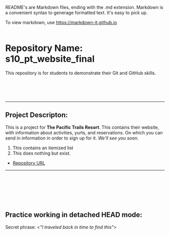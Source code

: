 README's are Markdown files, ending with the .md extension. Markdown is a convenient syntax to generage formatted text. It's easy to pick up.

To view markdown, use https://markdown-it.github.io <br><br>

# Repository Name:  s10_pt_website_final   
This repository is for students to demonstrate their Git and GitHub skills.<br><br><br><br><br>  

___

## Project Descripton: 
This is a project for **The Pacific Trails Resort**. This contains their website, with information about activities, yurts, and reservations. On which you can send in information in order to sign up for it. *We'll see you soon*.
1. This contains an itemized list
2. This does nothing but exist.
 * [Repository URL](https://github.com/CorbinDavisTech?tab=repositories)
___
<br><br><br><br><br>

## Practice working in detached HEAD mode:
Secret phrase: \<*"I traveled back in time to find this"*>

